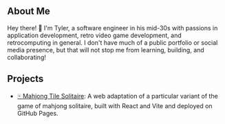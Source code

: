 ## About Me

Hey there! 👋 I'm Tyler, a software engineer in his mid-30s with passions in application development, retro video game development, and retrocomputing in general. I don't have much of a public portfolio or social media presence, but that will not stop me from learning, building, and collaborating!

## Projects

* [🀄 Mahjong Tile Solitaire](https://github.com/teaplz/2ctilesol): A web adaptation of a particular variant of the game of mahjong solitaire, built with React and Vite and deployed on GitHub Pages.
